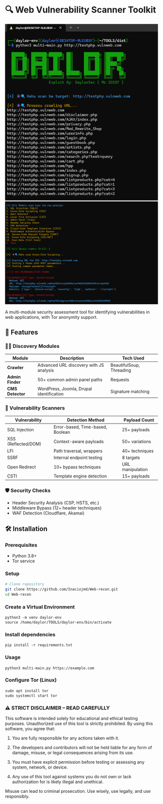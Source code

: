 # 🔍 Web Vulnerability Scanner Toolkit

![Banner](assets/1.png) ![Banner](assets/3.png)

A multi-module security assessment tool for identifying vulnerabilities in web applications, with Tor anonymity support.

## 🌟 Features

### 🕵️‍♂️ Discovery Modules
| Module | Description | Tech Used |
|--------|-------------|-----------|
| **Crawler** | Advanced URL discovery with JS analysis | BeautifulSoup, Threading |
| **Admin Finder** | 50+ common admin panel paths | Requests |
| **CMS Detector** | WordPress, Joomla, Drupal identification | Signature matching |

### 🔬 Vulnerability Scanners
| Vulnerability | Detection Method | Payload Count |
|--------------|------------------|--------------|
| SQL Injection | Error-based, Time-based, Boolean | 25+ payloads |
| XSS (Reflected/DOM) | Context-aware payloads | 50+ variations |
| LFI | Path traversal, wrappers | 40+ techniques |
| SSRF | Internal endpoint testing | 8 targets |
| Open Redirect | 10+ bypass techniques | URL manipulation |
| CSTI | Template engine detection | 15+ payloads |

### 🛡️ Security Checks
- Header Security Analysis (CSP, HSTS, etc.)
- Middleware Bypass (12+ header techniques)
- WAF Detection (Cloudflare, Akamai)

## 🛠 Installation

### Prerequisites
- Python 3.8+
- Tor service

### Setup
```bash
# Clone repository
git clone https://github.com/Inaciojmd/Web-recon.git
cd Web-recon
```

### Create a Virtual Environment
```
python3 -m venv daylor-env
source /home/daylor/TOOLS/daylor-env/bin/activate
```
### Install dependencies
```
pip install -r requirements.txt
```

### Usage
```
python3 multi-main.py https://example.com
```

### Configure Tor (Linux)
```
sudo apt install tor
sudo systemctl start tor
```

### ⚠️ STRICT DISCLAIMER – READ CAREFULLY

This software is intended solely for educational and ethical testing purposes. Unauthorized use of this tool is strictly prohibited. By using this software, you agree that:

1. You are fully responsible for any actions taken with it.

2. The developers and contributors will not be held liable for any form of damage, misuse, or legal consequences arising from its use.

3. You must have explicit permission before testing or assessing any system, network, or device.

4. Any use of this tool against systems you do not own or lack authorization for is likely illegal and unethical.

Misuse can lead to criminal prosecution. Use wisely, use legally, and use responsibly.

